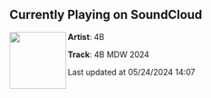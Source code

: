 ## Currently Playing on SoundCloud

[<img align="left" width="100" src="https://i1.sndcdn.com/artworks-nCrP45RP3ByqXXqR-eaHi5A-t500x500.jpg">](https://soundcloud.com/dj4b/4b-mdw-2024)

**Artist**: 4B 

**Track**: 4B MDW 2024

Last updated at 05/24/2024 14:07
